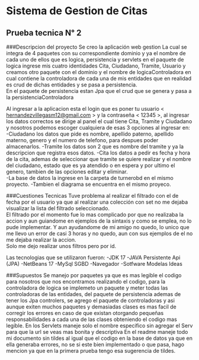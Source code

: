 # Sistema de Gestion de Citas 
## Prueba tecnica N° 2 

 ###Descripcion del proyecto 
Se creo la aplicación web  gestion 
La cual se integra de 4 paquetes con su correspondiente dominio y ya el nombre de cada uno de ellos que es logica, persistencia y servlets en el paquete de logica ingrese mis cuatro identidades Cita, Ciudadano, Tramite, Usuario y creamos otro paquete con el dominio y el nombre de logicaControladora en cual contiene la controladora de cada una de mis entidades que en realidad es crud de dichas entidades y se pasa a persistencia.  
En el paquete de persistencia estan Jpa que el crud que se genera y pasa a la persistenciaControladora 

Al ingresar a la aplicacion esta el login que es poner tu usuario  < hernandezvillegasm12@gmail.com > y la contraseña < 12345 >, al ingresar los datos correctos se dirige al panel el cual tiene Cita, Tramite y Ciudadano y nosotros podemos escoger cualquiera de esas 3 opciones al ingresar en: 
-Ciudadano los datos que pide es nombre, apellido paterno, apellido materno, genero y el numero de telefono, para despues poder almacenarlos. 
-Tramite los datos son 2 que es nombre del tramite y ya la descripcion que registra esos datos. 
-Cita los datos a pedir es fecha y hora de la cita, ademas de seleccionar que tramite se quiere realizar y el nombre del ciudadano,  estado que es ya atendido o en espera y por ultimo el genero, tambien de las opciones editar y eliminar.   
-La base de datos la ingrese en la carpeta de turnerobd en el mismo proyecto. 
-Tambien el diagrama se encuentra en el mismo proyeco.  

###Cuestiones Tecnicas 
Tuve problema al realizar el filtrado con el de fecha por el usuario ya que al realizar una colección con set no me dejaba visualizar la lista del filtrado seleccionado.  
El filtrado por el momento fue lo mas complicado por que no realizaba la accion y aun guiandome en ejemplos de la sintaxis y como se emplea, no lo pude implementar. Y aun ayudandome de mi amigo no quedo, lo unico que me llevo un error de casi 3 horas y no quedo, aun con sus ejemplos de el no me dejaba realizar la accion.  
Solo me dejo realizar unos filtros pero por id. 

Las tecnologias que se utilizaron fueron: 
-JDK 17 
-JAVA Persistente Api (JPA) 
-NetBeans 17 
-MySql SGBD 
-Navegador 
-Sotfware Modelas Ideas 

###Supuestos 
Se manejo por paquetes ya que es mas legible el codigo para nosotros que nos encontramos realizando el codigo, para la controladora de logica se implemeto un paquete y meter todas las controladoras de las entidades, del paquete de persistencia ademas de tener los Jpa controlers, se agrego el paquete de controladoras y asi aunque exiten muchos paquetes y demasiadas clases es mas facil de corregir los errores en caso de que existan otorgando pequeñas responsabilidades a cada una de las clases obteniendo el codigo mas legible. 
En los Servlets maneje  solo el nombre especifico sin agregar el Serv para que la url se veas mas bonita y descriptiva 
En el readme maneje todo mi documento sin tildes al igual que el codigo en la base de datos ya que en ella generaba errores, no se si este bien implementado o que pasa, hago mencion ya que en la primera prueba tengo esa sugerencia de tildes.  
